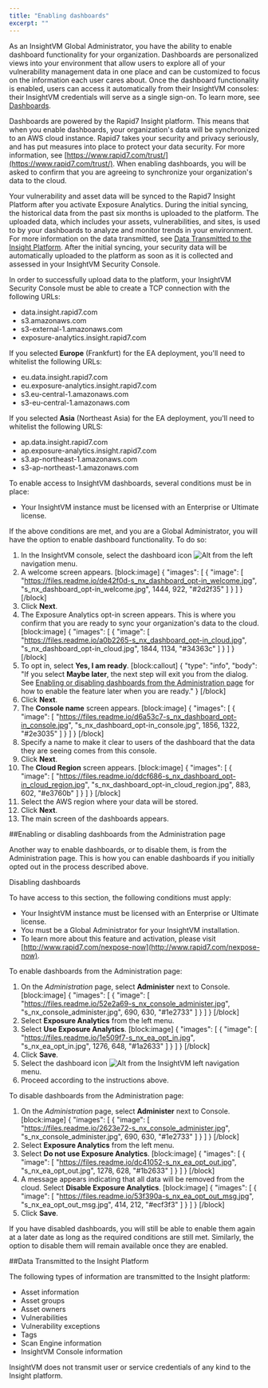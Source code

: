 ```yaml
---
title: "Enabling dashboards"
excerpt: ""
---
```

As an InsightVM Global Administrator, you have the ability to enable dashboard functionality for your organization. Dashboards are personalized views into your environment that allow users to explore all of your vulnerability management data in one place and can be customized to focus on the information each user cares about. Once the dashboard functionality is enabled, users can access it automatically from their InsightVM consoles: their InsightVM credentials will serve as a single sign-on. To learn more, see [Dashboards](doc:dashboards).

Dashboards are powered by the Rapid7 Insight platform. This means that when you enable dashboards, your organization's data will be synchronized to an AWS cloud instance. Rapid7 takes your security and privacy seriously, and has put measures into place to protect your data security. For more information, see [https://www.rapid7.com/trust/](https://www.rapid7.com/trust/). When enabling dashboards, you will be asked to confirm that you are agreeing to synchronize your organization's data to the cloud.

Your vulnerability and asset data will be synced to the Rapid7 Insight Platform after you activate Exposure Analytics. During the initial syncing, the historical data from the past six months is uploaded to the platform. The uploaded data, which includes your assets, vulnerabilities, and sites, is used to by your dashboards to analyze and monitor trends in your environment. For more information on the data transmitted, see [Data Transmitted to the Insight Platform](doc:enabling-dashboards#section-data-transmitted-to-the-insight-platform). After the initial syncing, your security data will be automatically uploaded to the platform as soon as it is collected and assessed in your InsightVM Security Console.

In order to successfully upload data to the platform, your InsightVM Security Console must be able to create a TCP connection with the following URLs:

* data.insight.rapid7.com
* s3.amazonaws.com
* s3-external-1.amazonaws.com
* exposure-analytics.insight.rapid7.com

If you selected **Europe** (Frankfurt) for the EA deployment, you'll need to whitelist the following URLs:
* eu.data.insight.rapid7.com
* eu.exposure-analytics.insight.rapid7.com
* s3.eu-central-1.amazonaws.com
* s3-eu-central-1.amazonaws.com

If you selected **Asia** (Northeast Asia) for the EA deployment, you'll need to whitelist the following URLS:
* ap.data.insight.rapid7.com
* ap.exposure-analytics.insight.rapid7.com
* s3.ap-northeast-1.amazonaws.com
* s3-ap-northeast-1.amazonaws.com

To enable access to InsightVM dashboards, several conditions must be in place:
* Your InsightVM instance must be licensed with an Enterprise or Ultimate license.

If the above conditions are met, and you are a Global Administrator, you will have the option to enable dashboard functionality. To do so:

1. In the InsightVM console, select the dashboard icon ![Alt](https://files.readme.io/0663c56-s_nx_dashboard_icon.jpg) from the left navigation menu.
2. A welcome screen appears.
[block:image]
{
  "images": [
    {
      "image": [
        "https://files.readme.io/de42f0d-s_nx_dashboard_opt-in_welcome.jpg",
        "s_nx_dashboard_opt-in_welcome.jpg",
        1444,
        922,
        "#2d2f35"
      ]
    }
  ]
}
[/block]
3. Click **Next**.
4. The Exposure Analytics opt-in screen appears. This is where you confirm that you are ready to sync your organization's data to the cloud.
[block:image]
{
  "images": [
    {
      "image": [
        "https://files.readme.io/a0b2265-s_nx_dashboard_opt-in_cloud.jpg",
        "s_nx_dashboard_opt-in_cloud.jpg",
        1844,
        1134,
        "#34363c"
      ]
    }
  ]
}
[/block]
5. To opt in, select **Yes, I am ready**.
[block:callout]
{
  "type": "info",
  "body": "If you select **Maybe later**, the next step will exit you from the dialog. See [Enabling or disabling dashboards from the Administration page](doc:enabling-dashboards#section-enabling-or-disabling-dashboards-from-the-administration-page) for how to enable the feature later when you are ready."
}
[/block]
6. Click **Next**.
7. The **Console name** screen appears.
[block:image]
{
  "images": [
    {
      "image": [
        "https://files.readme.io/d6a53c7-s_nx_dashboard_opt-in_console.jpg",
        "s_nx_dashboard_opt-in_console.jpg",
        1856,
        1322,
        "#2e3035"
      ]
    }
  ]
}
[/block]
8. Specify a name to make it clear to users of the dashboard that the data they are seeing comes from this console.
9. Click **Next**.
10. The **Cloud Region** screen appears.
[block:image]
{
  "images": [
    {
      "image": [
        "https://files.readme.io/ddcf686-s_nx_dashboard_opt-in_cloud_region.jpg",
        "s_nx_dashboard_opt-in_cloud_region.jpg",
        883,
        602,
        "#e3760b"
      ]
    }
  ]
}
[/block]
11. Select the AWS region where your data will be stored.
12. Click **Next**.
13. The main screen of the dashboards appears.

##Enabling or disabling dashboards from the Administration page

Another way to enable dashboards, or to disable them, is from the Administration page. This is how you can enable dashboards if you initially opted out in the process described above.

Disabling dashboards

To have access to this section, the following conditions must apply:
* Your InsightVM instance must be licensed with an Enterprise or Ultimate license.
* You must be a Global Administrator for your InsightVM installation.
* To learn more about this feature and activation, please visit [http://www.rapid7.com/nexpose-now](http://www.rapid7.com/nexpose-now).

To enable dashboards from the Administration page:
1. On the _Administration_ page, select **Administer** next to Console.
[block:image]
{
  "images": [
    {
      "image": [
        "https://files.readme.io/52e2a69-s_nx_console_administer.jpg",
        "s_nx_console_administer.jpg",
        690,
        630,
        "#1e2733"
      ]
    }
  ]
}
[/block]
2. Select **Exposure Analytics** from the left menu.
3. Select **Use Exposure Analytics**.
[block:image]
{
  "images": [
    {
      "image": [
        "https://files.readme.io/1e509f7-s_nx_ea_opt_in.jpg",
        "s_nx_ea_opt_in.jpg",
        1276,
        648,
        "#1a2633"
      ]
    }
  ]
}
[/block]
4. Click **Save**.
5. Select the dashboard icon ![Alt](https://files.readme.io/0663c56-s_nx_dashboard_icon.jpg) from the InsightVM left navigation menu.
6. Proceed according to the instructions above.

To disable dashboards from the Administration page:
1. On the _Administration_ page, select **Administer** next to Console.
[block:image]
{
  "images": [
    {
      "image": [
        "https://files.readme.io/2623e72-s_nx_console_administer.jpg",
        "s_nx_console_administer.jpg",
        690,
        630,
        "#1e2733"
      ]
    }
  ]
}
[/block]
2. Select **Exposure Analytics** from the left menu.
3. Select **Do not use Exposure Analytics**.
[block:image]
{
  "images": [
    {
      "image": [
        "https://files.readme.io/dc41052-s_nx_ea_opt_out.jpg",
        "s_nx_ea_opt_out.jpg",
        1278,
        628,
        "#1b2633"
      ]
    }
  ]
}
[/block]
4. A message appears indicating that all data will be removed from the cloud. Select **Disable Exposure Analytics**.
[block:image]
{
  "images": [
    {
      "image": [
        "https://files.readme.io/53f390a-s_nx_ea_opt_out_msg.jpg",
        "s_nx_ea_opt_out_msg.jpg",
        414,
        212,
        "#ecf3f3"
      ]
    }
  ]
}
[/block]
5. Click **Save**.

If you have disabled dashboards, you will still be able to enable them again at a later date as long as the required conditions are still met. Similarly, the option to disable them will remain available once they are enabled.

##Data Transmitted to the Insight Platform

The following types of information are transmitted to the Insight platform:
* Asset information
* Asset groups
* Asset owners
* Vulnerabilities
* Vulnerability exceptions
* Tags
* Scan Engine information
* InsightVM Console information

InsightVM does not transmit user or service credentials of any kind to the Insight platform.